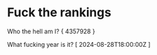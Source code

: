# Fuck the rankings

Who the hell am I?
{ 4357928 }

What fucking year is it?
[ 2024-08-28T18:00:00Z ]
